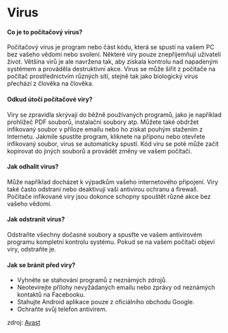 # Virus

#### **Co je to počítačový virus?**

Počítačový virus je program nebo část kódu, která se spustí na vašem PC bez vašeho vědomí nebo svolení. Některé viry pouze znepříjemňují uživateli život. Většina virů je ale navržena tak, aby získala kontrolu nad napadeným systémem a prováděla destruktivní akce. Virus se může šířit z počítače na počítač prostřednictvím různých sítí, stejně tak jako biologický virus přechází z člověka na člověka.

#### **Odkud útočí počítačové viry?**

Viry se zpravidla skrývají do běžně používaných programů, jako je například prohlížeč PDF souborů, instalační soubory atp. Můžete také obdržet infikovaný soubor v příloze emailu nebo ho získat pouhým stažením z Internetu. Jakmile spustíte program, kliknete na příponu nebo otevřete infikovaný soubor, virus se automaticky spustí. Kód viru se poté může začít kopírovat do jiných souborů a provádět změny ve vašem počítači.

#### **Jak odhalit virus?**

Může například docházet k výpadkům vašeho internetového připojení. Viry také často odstraní nebo deaktivují vaši antivirou ochranu a firewall. Počítače infikované viry jsou dokonce schopny spouštět různé akce bez vašeho vědomí.

#### **Jak odstranit virus?**

Odstraňte všechny dočasné soubory a spusťte ve vašem antivirovém programu kompletní kontrolu systému. Pokud se na vašem počítači objeví viry, odstraňte je.

#### **Jak se bránit před viry?**

* Vyhněte se stahování programů z neznámých zdrojů.
* Neotevírejte přílohy nevyžádaných emailu nebo zprávy od neznámých kontaktů na Facebooku.
* Stahujte Android aplikace pouze z oficiálního obchodu Google.
* Ochraňte svůj telefon antivirem.

zdroj: [Avast](https://www.avast.com/cs-cz/c-computer-virus)
